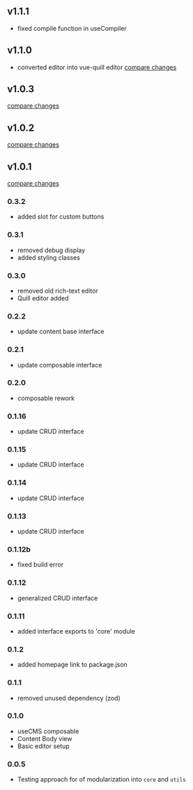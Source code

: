 ## v1.1.1
- fixed compile function in useCompiler

## v1.1.0
- converted editor into vue-quill editor
[compare changes](https://github.com/marekprochazka/v-cms/compare/1.0.5...1.1.0)

## v1.0.3

[compare changes](https://github.com/marekprochazka/v-cms/compare/v1.0.2...v1.0.3)

## v1.0.2

[compare changes](https://github.com/marekprochazka/v-cms/compare/v1.0.1...v1.0.2)

## v1.0.1

[compare changes](https://github.com/marekprochazka/v-cms/compare/0.3.2...v1.0.1)

### 0.3.2
- added slot for custom buttons
### 0.3.1
- removed debug display
- added styling classes

### 0.3.0
- removed old rich-text editor
- Quill editor added

### 0.2.2
- update content base interface

### 0.2.1
- update composable interface

### 0.2.0
- composable rework

### 0.1.16
- update CRUD interface

### 0.1.15
- update CRUD interface

### 0.1.14
- update CRUD interface

### 0.1.13
- update CRUD interface
### 0.1.12b
- fixed build error
### 0.1.12
- generalized CRUD interface

### 0.1.11
- added interface exports to 'core' module

### 0.1.2
- added homepage link to package.json

### 0.1.1
- removed unused dependency (zod)

### 0.1.0
- useCMS composable
- Content Body view
- Basic editor setup

### 0.0.5
- Testing approach for of modularization into `core` and `utils`
